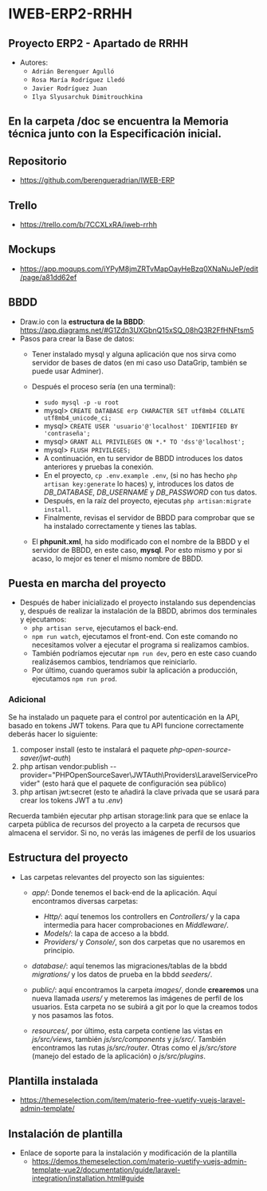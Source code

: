 # IWEB-ERP2-RRHH
## Proyecto ERP2 - Apartado de RRHH

- Autores:
    - `Adrián Berenguer Agulló`
    - `Rosa María Rodríguez Lledó`
    - `Javier Rodríguez Juan`
    - `Ilya Slyusarchuk Dimitrouchkina`

## En la carpeta /doc se encuentra la Memoria técnica junto con la Especificación inicial.

## Repositorio
- https://github.com/berengueradrian/IWEB-ERP

## Trello
- https://trello.com/b/7CCXLxRA/iweb-rrhh

## Mockups
- https://app.moqups.com/iYPyM8jmZRTvMapOayHeBzq0XNaNuJeP/edit/page/a81dd62ef
    
## BBDD
- Draw.io con la **estructura de la BBDD**: https://app.diagrams.net/#G1Zdn3UXGbnQ15xSQ_08hQ3R2FfHNFtsm5
- Pasos para crear la Base de datos:
    - Tener instalado mysql y alguna aplicación que nos sirva como servidor de bases de datos (en mi caso uso DataGrip, también se puede usar Adminer).
    - Después el proceso sería (en una terminal):
        - `sudo mysql -p -u root`
        - mysql> `CREATE DATABASE erp CHARACTER SET utf8mb4 COLLATE utf8mb4_unicode_ci;`
        - mysql> `CREATE USER 'usuario'@'localhost' IDENTIFIED BY 'contraseña';`
        - mysql> `GRANT ALL PRIVILEGES ON *.* TO 'dss'@'localhost';`
        - mysql> `FLUSH PRIVILEGES;`
        - A continuación, en tu servidor de BBDD introduces los datos anteriores y pruebas la conexión.
        - En el proyecto, `cp .env.example .env`, (si no has hecho `php artisan key:generate` lo haces) y, introduces los datos de *DB_DATABASE*, *DB_USERNAME* y *DB_PASSWORD* con tus datos.
        - Después, en la raíz del proyecto, ejecutas `php artisan:migrate install`.
        - Finalmente, revisas el servidor de BBDD para comprobar que se ha instalado correctamente y tienes las tablas.

    - El **phpunit.xml**, ha sido modificado con el nombre de la BBDD y el servidor de BBDD, en este caso, **mysql**. Por esto mismo y por si acaso, lo mejor es tener el mismo nombre de BBDD.

## Puesta en marcha del proyecto
- Después de haber inicializado el proyecto instalando sus dependencias y, después de realizar la instalación de la BBDD, abrimos dos terminales y ejecutamos:
    - `php artisan serve`, ejecutamos el back-end.
    - `npm run watch`, ejecutamos el front-end. Con este comando no necesitamos volver a ejecutar el programa si realizamos cambios.
    - También podríamos ejecutar `npm run dev`, pero en este caso cuando realizásemos cambios, tendríamos que reiniciarlo.
    - Por último, cuando queramos subir la aplicación a producción, ejecutamos `npm run prod`.
    
### Adicional

Se ha instalado un paquete para el control por autenticación en la API, basado en tokens JWT tokens. Para que tu API funcione correctamente deberás hacer lo siguiente:

1) composer install (esto te instalará el paquete *php-open-source-saver/jwt-auth*)
2) php artisan vendor:publish --provider="PHPOpenSourceSaver\JWTAuth\Providers\LaravelServiceProvider" (esto hará que el paquete de configuración sea público)
3) php artisan jwt:secret (esto te añadirá la clave privada que se usará para crear los tokens JWT a tu *.env*)

Recuerda también ejecutar php artisan storage:link para que se enlace la carpeta pública de recursos del proyecto a la carpeta de recursos que almacena el servidor. Si no, no verás las imágenes de perfil de los usuarios

## Estructura del proyecto
- Las carpetas relevantes del proyecto son las siguientes:
    - *app/*: Donde tenemos el back-end de la aplicación. Aquí encontramos diversas carpetas:
        - *Http/*: aquí tenemos los controllers en *Controllers/* y la capa intermedia para hacer comprobaciones en *Middleware/*.
        - *Models/*: la capa de acceso a la bbdd.
        - *Providers/* y *Console/*, son dos carpetas que no usaremos en principio.

    - *database/*: aquí tenemos las migraciones/tablas de la bbdd *migrations/* y los datos de prueba en la bbdd *seeders/*.

    - *public/*: aquí encontramos la carpeta *images/*, donde **crearemos** una nueva llamada *users/* y meteremos las imágenes de perfil de los usuarios. Esta carpeta no se subirá a git por lo que la creamos todos y nos pasamos las fotos.

    - *resources/*, por último, esta carpeta contiene las vistas en *js/src/views*, también *js/src/components* y *js/src/*. También encontramos las rutas *js/src/router*. Otras como el *js/src/store* (manejo del estado de la aplicación) o *js/src/plugins*.

## Plantilla instalada
- https://themeselection.com/item/materio-free-vuetify-vuejs-laravel-admin-template/

## Instalación de plantilla
-  Enlace de soporte para la instalación y modificación de la plantilla
    - https://demos.themeselection.com/materio-vuetify-vuejs-admin-template-vue2/documentation/guide/laravel-integration/installation.html#guide
